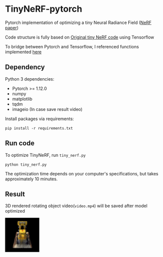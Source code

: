 # TinyNeRF-pytorch
Pytorch implementation of optimizing a tiny Neural Radiance Field ([NeRF paper](https://arxiv.org/abs/2003.08934))

Code structure is fully based on [Original tiny NeRF code](https://colab.research.google.com/github/bmild/nerf/blob/master/tiny_nerf.ipynb#scrollTo=lLDTVWKq7-ei) using Tensorflow

To bridge between Pytorch and Tensorflow, I referenced functions implemented [here](https://colab.research.google.com/drive/1rO8xo0TemN67d4mTpakrKrLp03b9bgCX#scrollTo=UuZn7lMFDZXy)

## Dependency
Python 3 dependencies:
* Pytorch >= 1.12.0
* numpy
* matplotlib
* tqdm
* imageio (In case save result video)

Install packages via requirements:
```
pip install -r requirements.txt
```

## Run code
To optimize TinyNeRF, run `tiny_nerf.py`
```
python tiny_nerf.py
```
The optimization time depends on your computer's specifications, but takes approximately 10 minutes.

## Result
3D rendered rotating object video(`video.mp4`) will be saved after model optimized

![result](img/result.gif)
